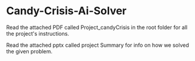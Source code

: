 # Candy-Crisis-Ai-Solver

Read the attached PDF called Project_candyCrisis in the root folder for all the project's instructions.

Read the attached pptx called project Summary for info on how we solved the given problem.

